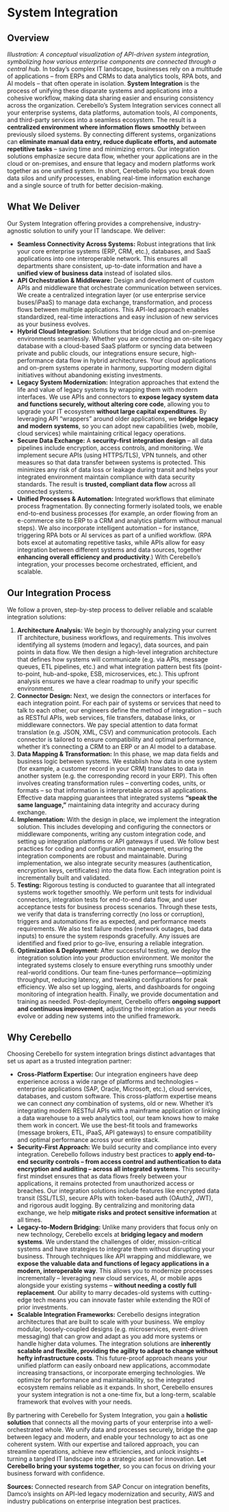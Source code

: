 # System Integration

## Overview

&#x20;_Illustration: A conceptual visualization of API-driven system integration, symbolizing how various enterprise components are connected through a central hub._
In today’s complex IT landscape, businesses rely on a multitude of applications – from ERPs and CRMs to data analytics tools, RPA bots, and AI models – that often operate in isolation. **System Integration** is the process of unifying these disparate systems and applications into a cohesive workflow, making data sharing easier and ensuring consistency across the organization. Cerebello’s System Integration services connect all your enterprise systems, data platforms, automation tools, AI components, and third-party services into a seamless ecosystem. The result is a **centralized environment where information flows smoothly** between previously siloed systems. By connecting different systems, organizations can **eliminate manual data entry, reduce duplicate efforts, and automate repetitive tasks** – saving time and minimizing errors. Our integration solutions emphasize secure data flow, whether your applications are in the cloud or on-premises, and ensure that legacy and modern platforms work together as one unified system. In short, Cerebello helps you break down data silos and unify processes, enabling real-time information exchange and a single source of truth for better decision-making.

## What We Deliver

Our System Integration offering provides a comprehensive, industry-agnostic solution to unify your IT landscape. We deliver:

- **Seamless Connectivity Across Systems:** Robust integrations that link your core enterprise systems (ERP, CRM, etc.), databases, and SaaS applications into one interoperable network. This ensures all departments share consistent, up-to-date information and have a **unified view of business data** instead of isolated silos.
- **API Orchestration & Middleware:** Design and development of custom APIs and middleware that orchestrate communication between services. We create a centralized integration layer (or use enterprise service buses/iPaaS) to manage data exchange, transformation, and process flows between multiple applications. This API-led approach enables standardized, real-time interactions and easy inclusion of new services as your business evolves.
- **Hybrid Cloud Integration:** Solutions that bridge cloud and on-premise environments seamlessly. Whether you are connecting an on-site legacy database with a cloud-based SaaS platform or syncing data between private and public clouds, our integrations ensure secure, high-performance data flow in hybrid architectures. Your cloud applications and on-prem systems operate in harmony, supporting modern digital initiatives without abandoning existing investments.
- **Legacy System Modernization:** Integration approaches that extend the life and value of legacy systems by wrapping them with modern interfaces. We use APIs and connectors to **expose legacy system data and functions securely, without altering core code**, allowing you to upgrade your IT ecosystem **without large capital expenditures**. By leveraging API “wrappers” around older applications, we **bridge legacy and modern systems**, so you can adopt new capabilities (web, mobile, cloud services) while maintaining critical legacy operations.
- **Secure Data Exchange:** A **security-first integration design** – all data pipelines include encryption, access controls, and monitoring. We implement secure APIs (using HTTPS/TLS), VPN tunnels, and other measures so that data transfer between systems is protected. This minimizes any risk of data loss or leakage during transit and helps your integrated environment maintain compliance with data security standards. The result is **trusted, compliant data flow** across all connected systems.
- **Unified Processes & Automation:** Integrated workflows that eliminate process fragmentation. By connecting formerly isolated tools, we enable end-to-end business processes (for example, an order flowing from an e-commerce site to ERP to a CRM and analytics platform without manual steps). We also incorporate intelligent automation – for instance, triggering RPA bots or AI services as part of a unified workflow. (RPA bots excel at automating repetitive tasks, while APIs allow for easy integration between different systems and data sources, together **enhancing overall efficiency and productivity**.) With Cerebello’s integration, your processes become orchestrated, efficient, and scalable.

## Our Integration Process

We follow a proven, step-by-step process to deliver reliable and scalable integration solutions:

1. **Architecture Analysis:** We begin by thoroughly analyzing your current IT architecture, business workflows, and requirements. This involves identifying all systems (modern and legacy), data sources, and pain points in data flow. We then design a high-level integration architecture that defines how systems will communicate (e.g. via APIs, message queues, ETL pipelines, etc.) and what integration pattern best fits (point-to-point, hub-and-spoke, ESB, microservices, etc.). This upfront analysis ensures we have a clear roadmap to unify your specific environment.
2. **Connector Design:** Next, we design the connectors or interfaces for each integration point. For each pair of systems or services that need to talk to each other, our engineers define the method of integration – such as RESTful APIs, web services, file transfers, database links, or middleware connectors. We pay special attention to data format translation (e.g. JSON, XML, CSV) and communication protocols. Each connector is tailored to ensure compatibility and optimal performance, whether it’s connecting a CRM to an ERP or an AI model to a database.
3. **Data Mapping & Transformation:** In this phase, we map data fields and business logic between systems. We establish how data in one system (for example, a customer record in your CRM) translates to data in another system (e.g. the corresponding record in your ERP). This often involves creating transformation rules – converting codes, units, or formats – so that information is interpretable across all applications. Effective data mapping guarantees that integrated systems **“speak the same language,”** maintaining data integrity and accuracy during exchange.
4. **Implementation:** With the design in place, we implement the integration solution. This includes developing and configuring the connectors or middleware components, writing any custom integration code, and setting up integration platforms or API gateways if used. We follow best practices for coding and configuration management, ensuring the integration components are robust and maintainable. During implementation, we also integrate security measures (authentication, encryption keys, certificates) into the data flow. Each integration point is incrementally built and validated.
5. **Testing:** Rigorous testing is conducted to guarantee that all integrated systems work together smoothly. We perform unit tests for individual connectors, integration tests for end-to-end data flow, and user acceptance tests for business process scenarios. Through these tests, we verify that data is transferring correctly (no loss or corruption), triggers and automations fire as expected, and performance meets requirements. We also test failure modes (network outages, bad data inputs) to ensure the system responds gracefully. Any issues are identified and fixed prior to go-live, ensuring a reliable integration.
6. **Optimization & Deployment:** After successful testing, we deploy the integration solution into your production environment. We monitor the integrated systems closely to ensure everything runs smoothly under real-world conditions. Our team fine-tunes performance—optimizing throughput, reducing latency, and tweaking configurations for peak efficiency. We also set up logging, alerts, and dashboards for ongoing monitoring of integration health. Finally, we provide documentation and training as needed. Post-deployment, Cerebello offers **ongoing support and continuous improvement**, adjusting the integration as your needs evolve or adding new systems into the unified framework.

## Why Cerebello

Choosing Cerebello for system integration brings distinct advantages that set us apart as a trusted integration partner:

- **Cross-Platform Expertise:** Our integration engineers have deep experience across a wide range of platforms and technologies – enterprise applications (SAP, Oracle, Microsoft, etc.), cloud services, databases, and custom software. This cross-platform expertise means we can connect _any_ combination of systems, old or new. Whether it’s integrating modern RESTful APIs with a mainframe application or linking a data warehouse to a web analytics tool, our team knows how to make them work in concert. We use the best-fit tools and frameworks (message brokers, ETL, iPaaS, API gateways) to ensure compatibility and optimal performance across your entire stack.
- **Security-First Approach:** We build security and compliance into every integration. Cerebello follows industry best practices to **apply end-to-end security controls – from access control and authentication to data encryption and auditing – across all integrated systems**. This security-first mindset ensures that as data flows freely between your applications, it remains protected from unauthorized access or breaches. Our integration solutions include features like encrypted data transit (SSL/TLS), secure APIs with token-based auth (OAuth2, JWT), and rigorous audit logging. By centralizing and monitoring data exchange, we help **mitigate risks and protect sensitive information** at all times.
- **Legacy-to-Modern Bridging:** Unlike many providers that focus only on new technology, Cerebello excels at **bridging legacy and modern systems**. We understand the challenges of older, mission-critical systems and have strategies to integrate them without disrupting your business. Through techniques like API wrapping and middleware, we **expose the valuable data and functions of legacy applications in a modern, interoperable way**. This allows you to modernize processes incrementally – leveraging new cloud services, AI, or mobile apps alongside your existing systems – **without needing a costly full replacement**. Our ability to marry decades-old systems with cutting-edge tech means you can innovate faster while extending the ROI of prior investments.
- **Scalable Integration Frameworks:** Cerebello designs integration architectures that are built to scale with your business. We employ modular, loosely-coupled designs (e.g. microservices, event-driven messaging) that can grow and adapt as you add more systems or handle higher data volumes. The integration solutions are **inherently scalable and flexible, providing the agility to adapt to change without hefty infrastructure costs**. This future-proof approach means your unified platform can easily onboard new applications, accommodate increasing transactions, or incorporate emerging technologies. We optimize for performance and maintainability, so the integrated ecosystem remains reliable as it expands. In short, Cerebello ensures your system integration is not a one-time fix, but a long-term, scalable framework that evolves with your needs.

By partnering with Cerebello for System Integration, you gain a **holistic solution** that connects all the moving parts of your enterprise into a well-orchestrated whole. We unify data and processes securely, bridge the gap between legacy and modern, and enable your technology to act as one coherent system. With our expertise and tailored approach, you can streamline operations, achieve new efficiencies, and unlock insights – turning a tangled IT landscape into a strategic asset for innovation. **Let Cerebello bring your systems together**, so you can focus on driving your business forward with confidence.

**Sources:** Connected research from SAP Concur on integration benefits, Damco’s insights on API-led legacy modernization and security, AWS and industry publications on enterprise integration best practices.
